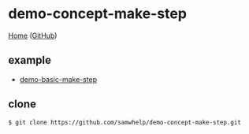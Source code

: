 # demo-concept-make-step

[Home](https://samwhelp.github.io/demo-concept-make-step/) ([GitHub](https://github.com/samwhelp/demo-concept-make-step))


## example

* [demo-basic-make-step](demo-basic-make-step)


## clone

``` sh
$ git clone https://github.com/samwhelp/demo-concept-make-step.git
```
